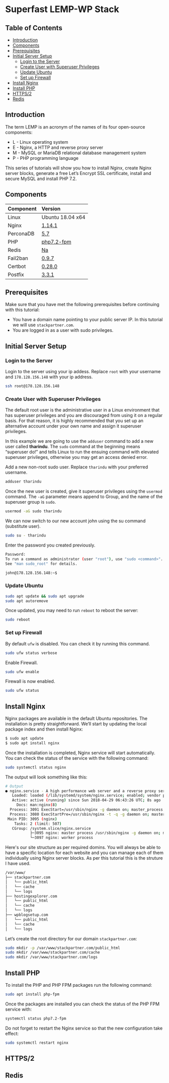 # Superfast LEMP-WP Stack<!-- omit in toc -->

## Table of Contents<!-- omit in toc -->

- [Introduction](#introduction)
- [Components](#components)
- [Prerequisites](#prerequisites)
- [Initial Server Setup](#initial-server-setup)
  - [Login to the Server](#login-to-the-server)
  - [Create User with Superuser Privileges](#create-user-with-superuser-privileges)
  - [Update Ubuntu](#update-ubuntu)
  - [Set up Firewall](#set-up-firewall)
- [Install Nginx](#install-nginx)
- [Install PHP](#install-php)
- [HTTPS/2](#https2)
- [Redis](#redis)

## Introduction

The term LEMP is an acronym of the names of its four open-source components:

- L - Linux operating system
- E - Nginx, a HTTP and reverse proxy server
- M - MySQL or MariaDB relational database management system
- P - PHP programming language

This series of tutorials will show you how to install Nginx, create Nginx server blocks, generate a free Let’s Encrypt SSL certificate, install and secure MySQL and install PHP 7.2.

## Components

| Component | Version          |
| :-------- | :--------------- |
| Linux     | Ubuntu 18.04 x64 |
| Nginx     | [1.14.1](#)      |
| PerconaDB | [5.7](#)         |
| PHP       | [php7.2-fpm](#)  |
| Redis     | [Na](#)          |
| Fail2ban  | [0.9.7](#)       |
| Certbot   | [0.28.0](#)      |
| Postfix   | [3.3.1](#)       |

## Prerequisites

Make sure that you have met the following prerequisites before continuing with this tutorial:

- You have a domain name pointing to your public server IP. In this tutorial we will use ```stackpartner.com```.
- You are logged in as a user with sudo privileges.

## Initial Server Setup

### Login to the Server

Login to the server using your ip addess. Replace ```root``` with your username and ```178.128.156.148``` with your ip address.

``` bash
ssh root@178.128.156.148
```

### Create User with Superuser Privileges

The default root user is the administrative user in a Linux environment that has superuser privileges and you are discouraged from using it on a regular basis. For that reason, it is highly recommended that you set up an alternative account under your own name and assign it superuser privileges.

In this example we are going to use the ```adduser``` command to add a new user called **tharindu**. The ```sudo``` command at the beginning means  “superuser do!” and tells Linux to run the ensuing command with elevated superuser privileges, otherwise you may get an access denied error.

Add a new non-root sudo user. Replace ```tharindu``` with your preferred username.

``` bash
adduser tharindu
```

Once the new user is created, give it superuser privileges using the ```usermod``` command. The ```-aG``` parameter means append to Group, and the name of the superuser group is ```sudo```.

``` bash
usermod -aG sudo tharindu
```

We can now switch to our new account john using the su command (substitute user).

``` bash
sudo su - tharindu
```

Enter the password you created previously.

``` bash
Password:
To run a command as administrator (user "root"), use "sudo <command>".
See "man sudo_root" for details.

john@178.128.156.148:~$
```

### Update Ubuntu

``` bash
sudo apt update && sudo apt upgrade
sudo apt autoremove
```

Once updated, you may need to run ```reboot``` to reboot the server:

``` bash
sudo reboot
```

### Set up Firewall

By default ```ufw``` is disabled. You can check it by running this command.

``` bash
sudo ufw status verbose
```

Enable Firewall.

``` bash
sudo ufw enable
```

Firewall is now enabled.

``` bash
sudo ufw status
```

## Install Nginx

Nginx packages are available in the default Ubuntu repositories. The installation is pretty straightforward. We’ll start by updating the local package index and then install Nginx:

``` bash
$ sudo apt update
$ sudo apt install nginx
```

Once the installation is completed, Nginx service will start automatically. You can check the status of the service with the following command:

``` bash
sudo systemctl status nginx
```

The output will look something like this:

``` bash
# Output
● nginx.service - A high performance web server and a reverse proxy server
   Loaded: loaded (/lib/systemd/system/nginx.service; enabled; vendor preset: enabled)
   Active: active (running) since Sun 2018-04-29 06:43:26 UTC; 8s ago
     Docs: man:nginx(8)
  Process: 3091 ExecStart=/usr/sbin/nginx -g daemon on; master_process on; (code=exited, status=0/SUCCESS)
  Process: 3080 ExecStartPre=/usr/sbin/nginx -t -q -g daemon on; master_process on; (code=exited, status=0/SUCCESS)
 Main PID: 3095 (nginx)
    Tasks: 2 (limit: 507)
   CGroup: /system.slice/nginx.service
           ├─3095 nginx: master process /usr/sbin/nginx -g daemon on; master_process on;
           └─3097 nginx: worker process
```

Here's our site structure as per required domins. You will always be able to have a specific location for each website and you can manage each of them individually using Nginx server blocks. As per this tutorial this is the struture I have used.

``` bash
/var/www/
├── stackpartner.com
│   └── public_html
│   └── cache
│   └── logs
├── hostingexplorer.com
│   └── public_html
│   └── cache
│   └── logs
├── wpblogsetup.com
│   └── public_html
│   └── cache
│   └── logs
```

Let’s create the root directory for our domain ```stackpartner.com```:

``` bash
sudo mkdir -p /var/www/stackpartner.com/public_html
sudo mkdir /var/www/stackpartner.com/cache
sudo mkdir /var/www/stackpartner.com/logs
```

## Install PHP

To install the PHP and PHP FPM packages run the following command:

``` bash
sudo apt install php-fpm
```

Once the packages are installed you can check the status of the PHP FPM service with:

``` bash
systemctl status php7.2-fpm
```

Do not forget to restart the Nginx service so that the new configuration take effect:

``` bash
sudo systemctl restart nginx
```

## HTTPS/2

## Redis

